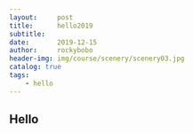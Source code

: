 ```yaml
---
layout:     post
title:      hello2019
subtitle:   
date:       2019-12-15
author:     rockybobo
header-img: img/course/scenery/scenery03.jpg
catalog: true
tags:
    - hello
---
```


## Hello

